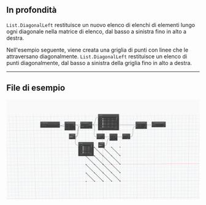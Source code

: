 ## In profondità
`List.DiagonalLeft` restituisce un nuovo elenco di elenchi di elementi lungo ogni diagonale nella matrice di elenco, dal basso a sinistra fino in alto a destra.

Nell'esempio seguente, viene creata una griglia di punti con linee che le attraversano diagonalmente. `List.DiagonalLeft` restituisce un elenco di punti diagonalmente, dal basso a sinistra della griglia fino in alto a destra.


___
## File di esempio

![List.DiagonalLeft](./DSCore.List.DiagonalLeft_img.jpg)
